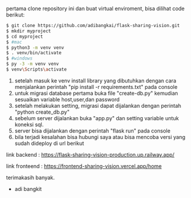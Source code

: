 pertama clone repository ini dan  buat virtual enviroment, bisa dilihat code berikut:

```bash
$ git clone https://github.com/adibangkai/flask-sharing-vision.git
$ mkdir myproject
$ cd myproject
$ #mac
$ python3 -m venv venv 
$ . venv/bin/activate
$ #windows
$ py -3 -m venv venv
$ venv\Scripts\activate
```

1. setelah masuk ke venv install library yang dibutuhkan dengan cara menjalankan perintah "pip install -r requirements.txt" pada console
2. untuk migrasi database pertama buka file "create-db.py" kemudian sesuaikan variable host,user,dan password 
3. setelah melakukan setting, migrasi dapat dijalankan dengan perintah "python create_db.py"
4. sebelum server dijalankan buka "app.py" dan setting variable untuk koneksi sql.
5. server bisa dijalankan dengan perintah "flask run" pada console
6. bila terjadi kesalahan bisa hubungi saya atau bisa mencoba versi yang sudah dideploy di url berikut

link backend : https://flask-sharing-vision-production.up.railway.app/

link fronteend : https://frontend-sharing-vision.vercel.app/home

terimakasih banyak.

- adi bangkit
